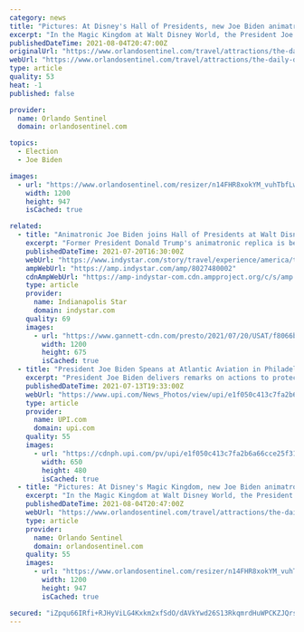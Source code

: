 ```yaml
---
category: news
title: "Pictures: At Disney's Hall of Presidents, new Joe Biden animatronic debuts"
excerpt: "In the Magic Kingdom at Walt Disney World, the President Joe Biden animatronic makes its debut at The Hall of Presidents attraction, Tuesday, August 3, 2021, during a soft opening. The Liberty Square attraction officially reopened Wednesday after being closed for refurbishment since January."
publishedDateTime: 2021-08-04T20:47:00Z
originalUrl: "https://www.orlandosentinel.com/travel/attractions/the-daily-disney/os-pictures-disney-hall-of-presidents-biden-20210804-xeh7utp4mffnhgvkqmmkhamq7q-photogallery.html"
webUrl: "https://www.orlandosentinel.com/travel/attractions/the-daily-disney/os-pictures-disney-hall-of-presidents-biden-20210804-xeh7utp4mffnhgvkqmmkhamq7q-photogallery.html"
type: article
quality: 53
heat: -1
published: false

provider:
  name: Orlando Sentinel
  domain: orlandosentinel.com

topics:
  - Election
  - Joe Biden

images:
  - url: "https://www.orlandosentinel.com/resizer/n14FHR8xokYM_vuhTbfLwXqbpzw=/1200x0/top/cloudfront-us-east-1.images.arcpublishing.com/tronc/UEZRM7CHSJEH5OCKWVO4QY3NIY.jpg"
    width: 1200
    height: 947
    isCached: true

related:
  - title: "Animatronic Joe Biden joins Hall of Presidents at Walt Disney World's Magic Kingdom"
    excerpt: "Former President Donald Trump's animatronic replica is being moved to another spot in the Hall of Presidents at Walt Disney World."
    publishedDateTime: 2021-07-20T16:30:00Z
    webUrl: "https://www.indystar.com/story/travel/experience/america/theme-parks/2021/07/20/disney-world-hall-presidents-animatronic-joe-biden-magic-kingdom/8027480002/"
    ampWebUrl: "https://amp.indystar.com/amp/8027480002"
    cdnAmpWebUrl: "https://amp-indystar-com.cdn.ampproject.org/c/s/amp.indystar.com/amp/8027480002"
    type: article
    provider:
      name: Indianapolis Star
      domain: indystar.com
    quality: 69
    images:
      - url: "https://www.gannett-cdn.com/presto/2021/07/20/USAT/f8066b3b-85a5-4980-adfe-2d6ad08c74d2-hop3498765902898354923423984.jpeg?auto=webp&crop=899,506,x0,y0&format=pjpg&width=1200"
        width: 1200
        height: 675
        isCached: true
  - title: "President Joe Biden Speans at Atlantic Aviation in Philadelphia"
    excerpt: "President Joe Biden delivers remarks on actions to protect the sacred, constitutional right to vote at the National Constitution Center in Philadelphia on Tuesday, July 13, 2021. Photo by John Angelil"
    publishedDateTime: 2021-07-13T19:33:00Z
    webUrl: "https://www.upi.com/News_Photos/view/upi/e1f050c413c7fa2b6a66cce25f31c302/President-Joe-Biden-Speans-at-Atlantic-Aviation-in-Philadelphia/"
    type: article
    provider:
      name: UPI.com
      domain: upi.com
    quality: 55
    images:
      - url: "https://cdnph.upi.com/pv/upi/e1f050c413c7fa2b6a66cce25f31c302/BIDEN-PHILADELPHIA.jpg"
        width: 650
        height: 480
        isCached: true
  - title: "Pictures: At Disney's Magic Kingdom, new Joe Biden animatronic"
    excerpt: "In the Magic Kingdom at Walt Disney World, the President Joe Biden animatronic makes its debut at The Hall of Presidents attraction, Tuesday, August 3, 2021, during a soft opening. The Liberty Square attraction officially reopened Wednesday after being closed for refurbishment since January."
    publishedDateTime: 2021-08-04T20:47:00Z
    webUrl: "https://www.orlandosentinel.com/travel/attractions/the-daily-disney/os-pictures-disney-hall-of-presidents-biden-20210804-xeh7utp4mffnhgvkqmmkhamq7q-photogallery.html"
    type: article
    provider:
      name: Orlando Sentinel
      domain: orlandosentinel.com
    quality: 55
    images:
      - url: "https://www.orlandosentinel.com/resizer/n14FHR8xokYM_vuhTbfLwXqbpzw=/1200x0/top/cloudfront-us-east-1.images.arcpublishing.com/tronc/UEZRM7CHSJEH5OCKWVO4QY3NIY.jpg"
        width: 1200
        height: 947
        isCached: true

secured: "iZpqu66IRfi+RJHyViLG4Kxkm2xfSdO/dAVkYwd26S13RkqmrdHuWPCKZJQrsMwFrI+RN9v/unh4w8jUYWOrSUyeWEEP8gKhivkz1UGDMtX0cOJ+qYPOaCjW8yF38XHrKVo0oaTFBRU7ZKiY0WMOE6ROdsL6i12WZkyqb9km0UIJR/Nc9jmu10WdcqhPc2WPpYOBvf6FgC5PkoVjxw81Z2D1CLOP275CfcM8H+oou+tnM0zwp6iNte7u+z5n4uoH8slbiVyOJHLhbdC4CXbzhfdJtHCgmRD7KAPMEcatvgdkHIt8GdB24qza35yBx9tjqg6beV/6C5lEvAJEkqS4oL1xE81okU7KszXkODQ7oQU=;WfOMoZfkxHZmJA8QWRCvPg=="
---
```


